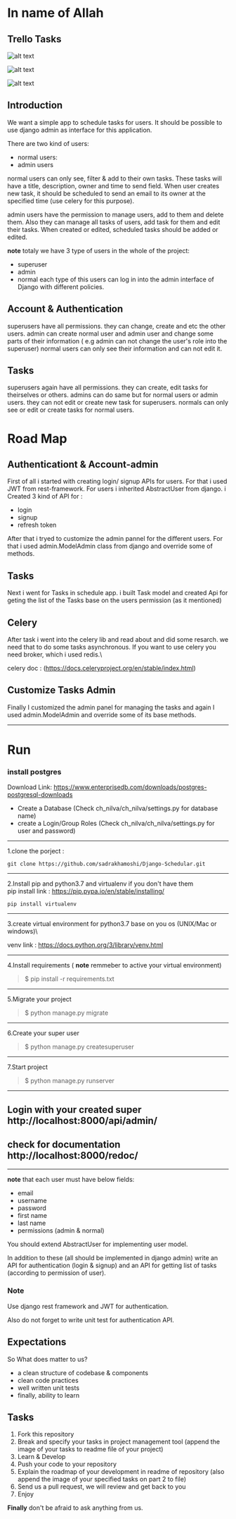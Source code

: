 # In name of Allah

## Trello Tasks
![alt text](https://github.com/sadrakhamoshi/Django-Schedular/blob/feature_custom_task_admin/ch_nilva/pic/SharedScreenshot.jpg)

![alt text](https://github.com/sadrakhamoshi/Django-Schedular/blob/feature_custom_task_admin/ch_nilva/pic/SharedScreenshot2.jpg)

![alt text](https://github.com/sadrakhamoshi/Django-Schedular/blob/feature_custom_task_admin/ch_nilva/pic/SharedScreenshot3.jpg)

## Introduction
We want a simple app to schedule tasks for users. It should be possible to use django admin as interface for this application.

There are two kind of users:
- normal users:
- admin users

normal users can only see, filter & add to their own tasks. These tasks will have a title, description, owner and time to send field. When user creates new task, it should be scheduled to send an email to its owner at the specified time (use celery for this purpose).

admin users have the permission to manage users, add to them and delete them. Also they can manage all tasks of users, add task for them and edit their tasks. When created or edited, scheduled tasks should be added or edited.

**note** totaly we have 3 type of users in the whole of the project:
- superuser
- admin
- normal
each type of this users can log in into the admin interface of Django with different policies.

Account & Authentication
------------------------
superusers have all permissions. they can change, create and etc the other users.
admin can create normal user and admin user and change some parts of their information ( e.g admin can not change the user's role into the superuser)
normal users can only see their information and can not edit it.

Tasks
----------------
superusers again have all permissions. they can create, edit tasks for theirselves or others.
admins can do same but for normal users or admin users. they can not edit or create new task for superusers.
normals can only see or edit or create tasks for normal users.

Road Map
===================

Authenticationt & Account-admin
---------------
First of all i started with creating login/ signup APIs for users. For that i used JWT from rest-framework. For users i inherited AbstractUser from django.
i Created 3 kind of API for : 
- login
- signup
- refresh token

After that i tryed to customize the admin pannel for the different users. For that i used admin.ModelAdmin class from django and override some of methods.

Tasks
---------------
Next i went for Tasks in schedule app. i built Task model and created Api for geting the list of the Tasks base on the users permission (as it mentioned)

Celery
---------------
After task i went into the celery lib and read about and did some resarch. we need that to do some tasks  asynchronous. If you want to use celery you need 
broker, which i used redis.\

celery doc : (https://docs.celeryproject.org/en/stable/index.html)

Customize Tasks Admin
--------------
Finally I customized the admin panel for managing the tasks and again I used admin.ModelAdmin and override some of its base methods. 

-------------------------------------------------

Run
==================


### install postgres

Download Link: https://www.enterprisedb.com/downloads/postgres-postgresql-downloads
- Create a Database (Check ch_nilva/ch_nilva/settings.py for database name)
- create a Login/Group Roles (Check ch_nilva/ch_nilva/settings.py for user and password)

--------------------------------

1.clone the porject : 

````
git clone https://github.com/sadrakhamoshi/Django-Schedular.git
````
----------------------------

2.Install pip and python3.7 and virtualenv if you don't have them\
pip install link : https://pip.pypa.io/en/stable/installing/

````
pip install virtualenv
````
------------------------------
3.create virtual environment for python3.7 base on you os (UNIX/Mac or windows)\

venv link : https://docs.python.org/3/library/venv.html

-----------------------------

4.Install requirements ( **note** remmeber to active your virtual environment)
> $ pip install -r requirements.txt

-------------------
5.Migrate your project
> $ python manage.py migrate

--------------------
6.Create your super user

> $ python manage.py createsuperuser

----------------------
7.Start project
> $ python manage.py runserver

----------------------
## Login with your created super http://localhost:8000/api/admin/

## check for documentation http://localhost:8000/redoc/

--------------------------------------------
**note** that each user must have below fields:
- email
- username
- password
- first name
- last name
- permissions (admin & normal)

You should extend AbstractUser for implementing user model.

In addition to these (all should be implemented in django admin) write an API for authentication (login & signup) and an API for getting list of tasks (according to permission of user).

### Note
Use django rest framework and JWT for authentication.

Also do not forget to write unit test for authentication API.

## Expectations

So What does matter to us?
- a clean structure of codebase & components
- clean code practices
- well written unit tests
- finally, ability to learn

## Tasks

1. Fork this repository
2. Break and specify your tasks in project management tool (append the image of your tasks to readme file of your project)
3. Learn & Develop
4. Push your code to your repository
5. Explain the roadmap of your development in readme of repository (also append the image of your specified tasks on part 2 to file)
6. Send us a pull request, we will review and get back to you
7. Enjoy

**Finally** don't be afraid to ask anything from us.
